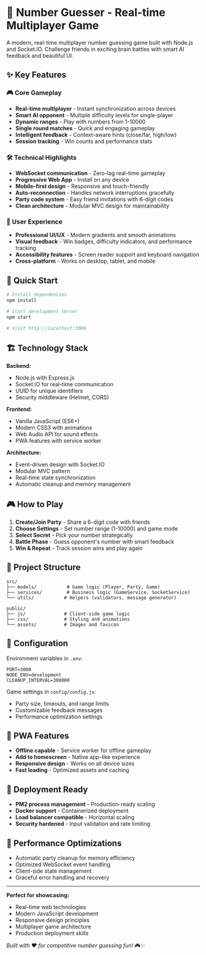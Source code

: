 # 🎯 Number Guesser - Real-time Multiplayer Game

A modern, real-time multiplayer number guessing game built with Node.js and Socket.IO. Challenge friends in exciting brain battles with smart AI feedback and beautiful UI.

## ✨ Key Features

### 🎮 Core Gameplay
- **Real-time multiplayer** - Instant synchronization across devices
- **Smart AI opponent** - Multiple difficulty levels for single-player
- **Dynamic ranges** - Play with numbers from 1-10000
- **Single round matches** - Quick and engaging gameplay
- **Intelligent feedback** - Context-aware hints (close/far, high/low)
- **Session tracking** - Win counts and performance stats

### 🛠️ Technical Highlights
- **WebSocket communication** - Zero-lag real-time gameplay
- **Progressive Web App** - Install on any device
- **Mobile-first design** - Responsive and touch-friendly
- **Auto-reconnection** - Handles network interruptions gracefully  
- **Party code system** - Easy friend invitations with 6-digit codes
- **Clean architecture** - Modular MVC design for maintainability

### 🎨 User Experience
- **Professional UI/UX** - Modern gradients and smooth animations
- **Visual feedback** - Win badges, difficulty indicators, and performance tracking
- **Accessibility features** - Screen reader support and keyboard navigation
- **Cross-platform** - Works on desktop, tablet, and mobile

## 🚀 Quick Start

```bash
# Install dependencies
npm install

# Start development server
npm start

# Visit http://localhost:3000
```

## 🏗️ Technology Stack

**Backend:**
- Node.js with Express.js
- Socket.IO for real-time communication
- UUID for unique identifiers
- Security middleware (Helmet, CORS)

**Frontend:**
- Vanilla JavaScript (ES6+)
- Modern CSS3 with animations
- Web Audio API for sound effects
- PWA features with service worker

**Architecture:**
- Event-driven design with Socket.IO
- Modular MVC pattern
- Real-time state synchronization
- Automatic cleanup and memory management

## 🎮 How to Play

1. **Create/Join Party** - Share a 6-digit code with friends
2. **Choose Settings** - Set number range (1-10000) and game mode
3. **Select Secret** - Pick your number strategically  
4. **Battle Phase** - Guess opponent's number with smart feedback
5. **Win & Repeat** - Track session wins and play again

## 📁 Project Structure

```
src/
├── models/           # Game logic (Player, Party, Game)
├── services/         # Business logic (GameService, SocketService)
└── utils/           # Helpers (validators, message generator)

public/
├── js/              # Client-side game logic
├── css/             # Styling and animations  
└── assets/          # Images and favicon
```

## 🔧 Configuration

Environment variables in `.env`:
```env
PORT=3000
NODE_ENV=development
CLEANUP_INTERVAL=300000
```

Game settings in `config/config.js`:
- Party size, timeouts, and range limits
- Customizable feedback messages
- Performance optimization settings

## 📱 PWA Features

- **Offline capable** - Service worker for offline gameplay
- **Add to homescreen** - Native app-like experience
- **Responsive design** - Works on all device sizes
- **Fast loading** - Optimized assets and caching

## 🚀 Deployment Ready

- **PM2 process management** - Production-ready scaling
- **Docker support** - Containerized deployment
- **Load balancer compatible** - Horizontal scaling
- **Security hardened** - Input validation and rate limiting

## 🎯 Performance Optimizations

- Automatic party cleanup for memory efficiency
- Optimized WebSocket event handling  
- Client-side state management
- Graceful error handling and recovery

---

**Perfect for showcasing:**
- Real-time web technologies
- Modern JavaScript development
- Responsive design principles  
- Multiplayer game architecture
- Production deployment skills

*Built with ❤️ for competitive number guessing fun!* 🎮✨